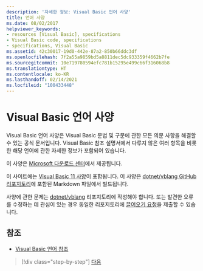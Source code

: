 ```yaml
---
description: '자세한 정보: Visual Basic 언어 사양'
title: 언어 사양
ms.date: 08/02/2017
helpviewer_keywords:
- resources [Visual Basic], specifications
- Visual Basic code, specifications
- specifications, Visual Basic
ms.assetid: 42c30017-19d0-442e-87a2-850b66ddc3df
ms.openlocfilehash: 7f2a55a9859bd5a8811dec5dc933359f4662b7fe
ms.sourcegitcommit: 10e719780594efc781b15295e499c66f316068b8
ms.translationtype: HT
ms.contentlocale: ko-KR
ms.lasthandoff: 02/14/2021
ms.locfileid: "100433448"
---
```

# <a name="visual-basic-language-specification"></a>Visual Basic 언어 사양

Visual Basic 언어 사양은 Visual Basic 문법 및 구문에 관한 모든 의문 사항을 해결할 수 있는 공식 문서입니다. Visual Basic 참조 설명서에서 다루지 않은 여러 항목을 비롯한 해당 언어에 관한 자세한 정보가 포함되어 있습니다.  
  
이 사양은 [Microsoft 다운로드 센터](https://go.microsoft.com/fwlink/?LinkId=188623)에서 제공됩니다.  
  
이 사이트에는 [Visual Basic 11 사양](../../../../_vblang/spec/introduction.md)이 포함됩니다. 이 사양은 [dotnet/vblang GitHub 리포지토리](https://github.com/dotnet/vblang/blob/master/spec/README.md)에 포함된 Markdown 파일에서 빌드됩니다.

사양에 관한 문제는 [dotnet/vblang](https://github.com/dotnet/vblang/issues) 리포지토리에 작성해야 합니다. 또는 발견한 오류를 수정하는 데 관심이 있는 경우 동일한 리포지토리에 [끌어오기 요청](https://github.com/dotnet/vblang/pulls)을 제출할 수 있습니다.

## <a name="see-also"></a>참조

- [Visual Basic 언어 참조](../../language-reference/index.md)

>[!div class="step-by-step"]
>[다음](../../../../_vblang/spec/introduction.md)
